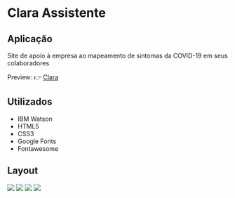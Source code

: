 <h1>Clara Assistente</h1>

<h2>Aplicação</h2>

Site de apoio à empresa ao mapeamento de sintomas da COVID-19 em seus colaboradores

Preview: 👉 <a href="raphaellabartoncello.github.io">Clara</a>

<h2>Utilizados</h2>
<ul>
<li>IBM Watson</li>
<li>HTML5</li>
<li>CSS3</li>
<li>Google Fonts</li>
<li>Fontawesome</li>
</ul>

<h2>Layout</h2>

<img src="https://raw.githubusercontent.com/raphaellabartoncello/raphaellabartoncello.github.io/master/images/Pg_Inicial.PNG">

<img src="https://raw.githubusercontent.com/raphaellabartoncello/raphaellabartoncello.github.io/master/images/Chatbot.PNG">

<img src="https://raw.githubusercontent.com/raphaellabartoncello/raphaellabartoncello.github.io/master/images/Contato.PNG">

<img src="https://raw.githubusercontent.com/raphaellabartoncello/raphaellabartoncello.github.io/master/images/Sobre.PNG">